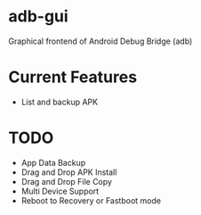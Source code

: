 # adb-gui
Graphical frontend of Android Debug Bridge (adb)

# Current Features
* List and backup APK

# TODO
* App Data Backup
* Drag and Drop APK Install
* Drag and Drop File Copy
* Multi Device Support
* Reboot to Recovery or Fastboot mode
